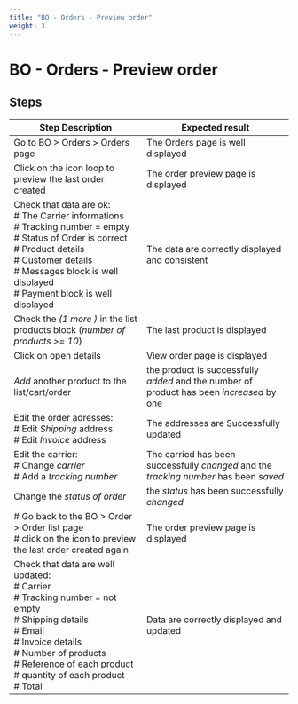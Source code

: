 ```yaml
---
title: "BO - Orders - Preview order"
weight: 3
---
```


# BO - Orders - Preview order
## Steps
| Step Description | Expected result |
| ----- | ----- |
| Go to BO > Orders > Orders page | The Orders page is well displayed |
| Click on the icon loop to preview the last order created | The order preview page is displayed |
| Check that data are ok:<br> # The Carrier informations<br> # Tracking number = empty<br> # Status of Order is correct<br> # Product details<br> # Customer details<br> # Messages block is well displayed<br> # Payment block is well displayed | The data are correctly displayed and consistent |
| Check the *(1 more )* in the list products block (*number of products >= 10*) | The last product is displayed |
| Click on open details | View order page is displayed |
| *Add* another product to the list/cart/order | the product is successfully *added* and the number of product has been *increased* by one |
| Edit the order adresses:<br> # Edit *Shipping* address<br> # Edit *Invoice* address | The addresses are Successfully updated |
| Edit the carrier:<br> # Change *carrier*<br> # Add a *tracking number* | The carried has been successfully *changed* and the *tracking number* has been *saved* |
| Change the *status of order* | the *status* has been successfully *changed* |
| # Go back to the BO > Order > Order list page<br> # click on the icon to preview the last order created again | The order preview page is displayed |
| Check that data are well updated:<br> # Carrier<br> # Tracking number = not empty<br> # Shipping details<br> # Email<br> # Invoice details<br> # Number of products<br> # Reference of each product<br> # quantity of each product<br> # Total | Data are correctly displayed and updated |
